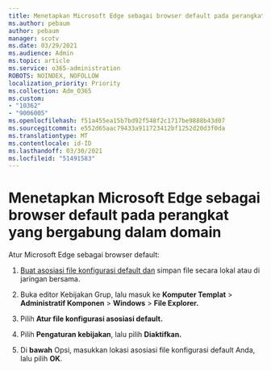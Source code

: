 ```yaml
---
title: Menetapkan Microsoft Edge sebagai browser default pada perangkat yang bergabung dalam domain
ms.author: pebaum
author: pebaum
manager: scotv
ms.date: 03/29/2021
ms.audience: Admin
ms.topic: article
ms.service: o365-administration
ROBOTS: NOINDEX, NOFOLLOW
localization_priority: Priority
ms.collection: Adm_O365
ms.custom:
- "10362"
- "9006005"
ms.openlocfilehash: f51a455ea15b7bd92f548f2c1717be9888b43d07
ms.sourcegitcommit: e552d65aac79433a911723412bf1252d20d3f0da
ms.translationtype: MT
ms.contentlocale: id-ID
ms.lasthandoff: 03/30/2021
ms.locfileid: "51491583"
---
```

# <a name="set-microsoft-edge-as-the-default-browser-on-a-domain-joined-device"></a>Menetapkan Microsoft Edge sebagai browser default pada perangkat yang bergabung dalam domain

Atur Microsoft Edge sebagai browser default: 

1. [Buat asosiasi file konfigurasi default dan](https://go.microsoft.com/fwlink/?linkid=2132437) simpan file secara lokal atau di jaringan bersama.

1. Buka editor Kebijakan Grup, lalu masuk ke **Komputer Templat**  >  **Administratif Komponen**  >  **Windows**  >  **File Explorer.**

1. Pilih **Atur file konfigurasi asosiasi default.**

1. Pilih **Pengaturan kebijakan**, lalu pilih **Diaktifkan.**

1. Di **bawah** Opsi, masukkan lokasi asosiasi file konfigurasi default Anda, lalu pilih **OK**.
